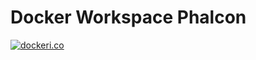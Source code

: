 # Docker Workspace Phalcon

[![dockeri.co](http://dockeri.co/image/bezrukovp/workspace-phalcon)](https://hub.docker.com/r/bezrukovp/workspace-phalcon/)